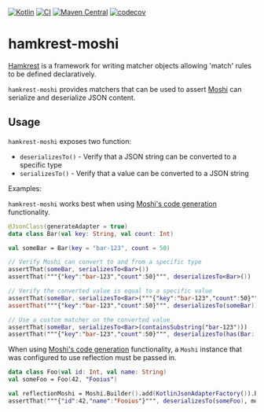 [![Kotlin](https://img.shields.io/badge/kotlin-2.2.0-blue.svg)](http://kotlinlang.org)
[![CI](https://github.com/plannigan/hamkrest-moshi/actions/workflows/main.yaml/badge.svg?branch=main)](https://github.com/plannigan/hamkrest-moshi/actions/workflows/main.yaml)
[![Maven Central](https://img.shields.io/maven-central/v/com.hypercubetools/hamkrest-moshi)][maven]
[![codecov](https://codecov.io/gh/plannigan/hamkrest-moshi/branch/main/graph/badge.svg)](https://codecov.io/gh/plannigan/hamkrest-moshi)

# hamkrest-moshi

[Hamkrest][hamkrest] is a framework for writing matcher objects allowing 'match' rules to be defined declaratively. 

`hamkrest-moshi` provides matchers that can be used to assert [Moshi][moshi] can serialize and deserialize JSON content.

## Usage

`hamkrest-moshi` exposes two function:

* `deserializesTo()` - Verify that a JSON string can be converted to a specific type
* `serializesTo()` - Verify that a value can be converted to a JSON string

Examples:

`hamkrest-moshi` works best when using [Moshi's code generation][moshi-codegen] functionality.

```kotlin
@JsonClass(generateAdapter = true)
data class Bar(val key: String, val count: Int)

val someBar = Bar(key = "bar-123", count = 50)

// Verify Moshi can convert to and from a specific type
assertThat(someBar, serializesTo<Bar>())
assertThat("""{"key":"bar-123","count":50}""", deserializesTo<Bar>())

// Verify the converted value is equal to a specific value
assertThat(someBar, serializesTo<Bar>("""{"key":"bar-123","count":50}"""))
assertThat("""{"key":"bar-123","count":50}""", deserializesTo(someBar))

// Use a custom matcher on the converted value
assertThat(someBar, serializesTo<Bar>(containsSubstring("bar-123")))
assertThat("""{"key":"bar-123","count":50}""", deserializesTo(has(Bar::key, !isEmptyString)))
```

When using [Moshi's code generation][moshi-codegen] functionality, a `Moshi` instance that was configured to use
reflection must be passed in.

```kotlin
data class Foo(val id: Int, val name: String)
val someFoo = Foo(42, "Fooius")

val reflectionMoshi = Moshi.Builder().add(KotlinJsonAdapterFactory()).build()
assertThat("""{"id":42,"name":"Fooius"}""", deserializesTo(someFoo), moshi = reflectionMoshi)
```

[maven]: https://central.sonatype.com/artifact/com.hypercubetools/ktor-moshi/
[hamkrest]: https://github.com/npryce/hamkrest
[moshi]: https://github.com/square/moshi/
[moshi-codegen]: https://github.com/square/moshi/#codegen
[moshi-reflection]: https://github.com/square/moshi/#reflection
